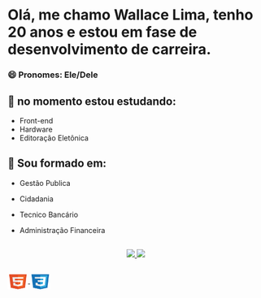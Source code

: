 <h1> Olá, me chamo Wallace Lima, tenho 20 anos e estou em fase de desenvolvimento de carreira. </h1>
<h3>😄 Pronomes: Ele/Dele</h3>

##

<h2> 🌱 no momento estou estudando:</h2>

- Front-end
- Hardware
- Editoração Eletônica

<h2>🌱 Sou formado em:</h2>

- Gestão Publica
- Cidadania
- Tecnico Bancário
- Administração Financeira

  ##

<div align="center">
  <a href="https://github.com/rafaballerini">
  <img height="180em" src="https://github-readme-stats.vercel.app/api?username=Wallace-Salazar&show_icons=true&theme=dark&include_all_commits=true&count_private=true"/>
  <img height="180em" src="https://github-readme-stats.vercel.app/api/top-langs/?username=Wallace-Salazar&layout=compact&langs_count=7&theme=dark"/>
</div>
  
  ##
  
<div>
  <img align="center" alt="Rafa-HTML" height="30" width="40" src="https://raw.githubusercontent.com/devicons/devicon/master/icons/html5/html5-original.svg">
  <img align="center" alt="Rafa-CSS" height="30" width="40" src="https://raw.githubusercontent.com/devicons/devicon/master/icons/css3/css3-original.svg">
</div>

  ##
